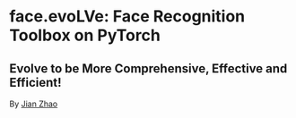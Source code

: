 # face.evoLVe: Face Recognition Toolbox on PyTorch
## Evolve to be More Comprehensive, Effective and Efficient!

By [Jian Zhao](https://zhaoj9014.github.io)
